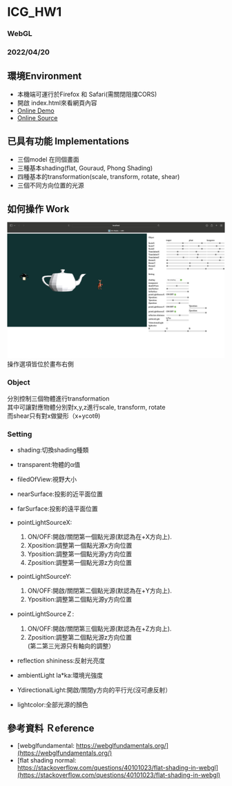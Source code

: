 # ICG_HW1
### WebGL
### 2022/04/20
## 環境Environment
* 本機端可運行於Firefox 和 Safari(需關閉阻擋CORS)
* 開啟 index.html來看網頁內容
* [Online Demo](https://hongrenke.github.io/ICG_HW1/)
* [Online Source](https://github.com/HongRenKe/ICG_HW1)

## 已具有功能 Implementations
* 三個model 在同個畫面  
* 三種基本shading(flat, Gouraud, Phong Shading)
* 四種基本的transformation(scale, transform, rotate, shear)
* 三個不同方向位置的光源

## 如何操作 Work
![This is an image](https://github.com/HongRenKe/ICG_HW1/blob/main/截圖%202022-04-20%20下午5.08.29.png)
操作選項皆位於畫布右側  
### Object
分別控制三個物體進行transformation  
其中可讓對應物體分別對x,y,z進行scale, transform, rotate  
而shear只有對x做變形（x+ycotθ)  
### Setting
* shading:切換shading種類
* transparent:物體的α值
* filedOfView:視野大小
* nearSurface:投影的近平面位置
* farSurface:投影的遠平面位置	
* pointLightSourceX:  
  1. ON/OFF:開啟/關閉第一個點光源(默認為在+X方向上). 
  2. Xposition:調整第一個點光源x方向位置  
  3. Yposition:調整第一個點光源y方向位置  
  4. Zposition:調整第一個點光源z方向位置  
* pointLightSourceY:  
  1. ON/OFF:開啟/關閉第二個點光源(默認為在+Y方向上).  
  2. Yposition:調整第二個點光源y方向位置   
* pointLightSourceＺ:  
  1. ON/OFF:開啟/關閉第三個點光源(默認為在+Z方向上).  
  2. Zposition:調整第二個點光源z方向位置  
(第二第三光源只有軸向的調整）

* reflection shininess:反射光亮度	
* ambientLight la*ka:環境光強度	
* YdirectionalLight:開啟/關閉y方向的平行光(沒可慮反射）	
* lightcolor:全部光源的顏色

## 參考資料 Ｒeference
* [webglfundamental: https://webglfundamentals.org/](https://webglfundamentals.org/)
* [flat shading normal: https://stackoverflow.com/questions/40101023/flat-shading-in-webgl](https://stackoverflow.com/questions/40101023/flat-shading-in-webgl)

  

